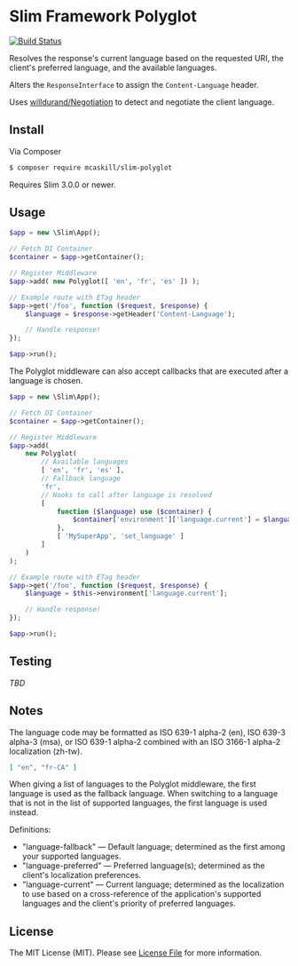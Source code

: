 # Slim Framework Polyglot

[![Build Status](https://travis-ci.org/mcaskill/Slim-Polyglot.svg?branch=master)](https://travis-ci.org/mcaskill/Slim-Polyglot)

Resolves the response's current language based on the requested URI, the client's preferred language, and the available languages.

Alters the `ResponseInterface` to assign the `Content-Language` header.

Uses [willdurand/Negotiation](https://github.com/willdurand/Negotiation) to detect and negotiate the client language.

## Install

Via Composer

``` bash
$ composer require mcaskill/slim-polyglot
```

Requires Slim 3.0.0 or newer.

## Usage

```php
$app = new \Slim\App();

// Fetch DI Container
$container = $app->getContainer();

// Register Middleware
$app->add( new Polyglot([ 'en', 'fr', 'es' ]) );

// Example route with ETag header
$app->get('/foo', function ($request, $response) {
	$language = $response->getHeader('Content-Language');

	// Handle response!
});

$app->run();
```

The Polyglot middleware can also accept callbacks that are executed after a language is chosen.

```php
$app = new \Slim\App();

// Fetch DI Container
$container = $app->getContainer();

// Register Middleware
$app->add(
	new Polyglot(
		// Available languages
		[ 'en', 'fr', 'es' ],
		// Fallback language
		'fr',
		// Hooks to call after language is resolved
		[
			function ($language) use ($container) {
				$container['environment']['language.current'] = $language;
			},
			[ 'MySuperApp', 'set_language' ]
		]
	)
);

// Example route with ETag header
$app->get('/foo', function ($request, $response) {
	$language = $this->environment['language.current'];

	// Handle response!
});

$app->run();
```

## Testing

_TBD_

## Notes

The language code may be formatted as ISO 639-1 alpha-2 (en), ISO 639-3 alpha-3 (msa), or ISO 639-1 alpha-2 combined with an ISO 3166-1 alpha-2 localization (zh-tw).

```json
[ "en", "fr-CA" ]
```

When giving a list of languages to the Polyglot middleware, the first language is used as the fallback language. When switching to a language that is not in the list of supported languages, the first language is used instead.

Definitions:

- "language-fallback" — Default language; determined as the first
  among your supported languages.
- "language-preferred" — Preferred language(s); determined as the client's
  localization preferences.
- "language-current" — Current language; determined as the localization
  to use based on a cross-reference of the application's supported languages
  and the client's priority of preferred languages.

## License

The MIT License (MIT). Please see [License File](LICENSE.md) for more information.